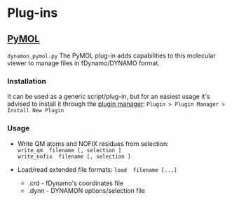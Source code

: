 # Plug-ins

## **[PyMOL](https://pymolwiki.org)**

`dynamon_pymol.py` The PyMOL plug-in adds capabilities to this molecular viewer to manage files in fDynamo/DYNAMO format.

### Installation

It can be used as a generic script/plug-in, but for an easiest usage it's advised to install it through the [plugin manager](https://pymolwiki.org/index.php/Plugin_Manager): `Plugin > Plugin Manager > Install New Plugin`

### Usage

  - Write QM atoms and NOFIX residues from selection: \
        `write_qm  filename [, selection ]` \
        `write_nofix  filename [, selection ]`

  - Load/read extended file formats:  `load  filename [...]`
    - .crd   -  fDynamo's coordinates file
    - .dynn  -  DYNAMON options/selection file
